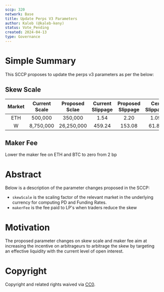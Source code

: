 ```yaml
---
sccp: 320
network: Base
title: Update Perps V3 Parameters
author: Kaleb (@kaleb-keny)
status: Vote_Pending
created: 2024-04-13
type: Governance
---
```


# Simple Summary

This SCCP proposes to update the perps v3 parameters as per the below:

## Skew Scale

| **Market** | **Current Scale** | **Proposed Sclae** | **Current Slippage** | **Proposed Slippage** | **Cex Slippage** |
|:----------:|:-----------------:|:------------------:|:--------------------:|:---------------------:|:----------------:|
|     ETH    |      500,000      |       350,000      |         1.54         |          2.20         |       1.09       |
|      W     |     8,750,000     |     26,250,000     |        459.24        |         153.08        |       61.89      |

## Maker Fee

Lower the maker fee on ETH and BTC to zero from 2 bp

# Abstract

Below is a description of the parameter changes proposed in the SCCP:
- `skewScale` is the scaling factor of the relevant market in the underlying currency for computing PD and Funding Rates.
- `makerFee` is the fee paid to LP's when traders reduce the skew

# Motivation

The proposed parameter changes on skew scale and maker fee aim at increasing the incentive on arbitrageurs to arbitrage the skew by targeting an effective liquidity with the current level of open interest.

# Copyright

Copyright and related rights waived via [CC0](https://creativecommons.org/publicdomain/zero/1.0/).


